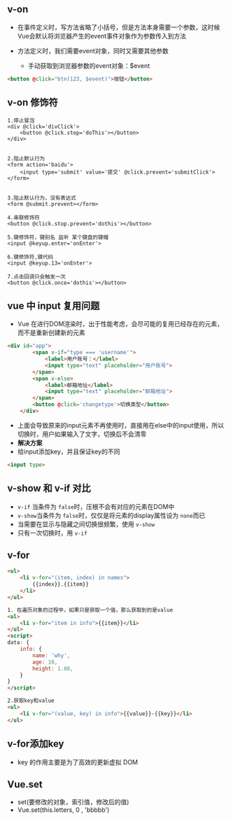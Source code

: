 ## v-on

- 在事件定义时，写方法省略了小括号，但是方法本身需要一个参数，这时候Vue会默认将浏览器产生的event事件对象作为参数传入到方法

- 方法定义时，我们需要event对象，同时又需要其他参数
  - 手动获取到浏览器参数的event对象：$event

```html
<button @click="btn(123, $event)">按钮</button>
```

## v-on 修饰符

```vue
1.停止冒泡
<div @click='divClick'>
    <button @click.stop='doThis'></button>
</div>


2.阻止默认行为
<form action='baidu'>
	<input type='submit' value='提交' @click.prevent='submitClick'>
</form>


3.阻止默认行为，没有表达式
<form @submit.prevent></form>

4.串联修饰符
<button @click.stop.prevent='dothis'></button>

5.键修饰符，键别名 监听 某个键盘的键帽
<input @keyup.enter='onEnter'>

6.键修饰符,键代码
<input @keyup.13='onEnter'>

7.点击回调只会触发一次
<button @click.once='dothis'></button>

```



## vue 中 input 复用问题

- Vue 在进行DOM渲染时，出于性能考虑，会尽可能的复用已经存在的元素，而不是重新创建新的元素

```html
<div id="app">
        <span v-if="type === 'username'">
            <label>用户账号：</label>
            <input type="text" placeholder="用户账号">
        </span>
        <span v-else>
            <label>邮箱地址</label>
            <input type="text" placeholder="邮箱地址">
        </span>
        <button @click='changetype'>切换类型</button>
    </div>
```

- 上面会导致原来的input元素不再使用时，直接用在else中的input使用，所以切换时，用户如果输入了文字，切换后不会清零
-  **解决方案**
  - 给input添加key，并且保证key的不同

```html
<input type>
```

## v-show 和 v-if 对比

- `v-if` 当条件为 `false`时，压根不会有对应的元素在DOM中
- `v-show`当条件为 `false`时，仅仅是将元素的display属性设为 `none`而已
- 当需要在显示与隐藏之间切换很频繁，使用 `v-show`
- 只有一次切换时，用 `v-if`

## v-for 

```html
<ul>
    <li v-for="(item, index) in names">
        {{index}}.{{item}}
    </li>
</ul>
```

```html
1. 在遍历对象的过程中，如果只是获取一个值，那么获取到的是value
<ul>
    <li v-for="item in info">{{item}}</li>
</ul>
<script>
data: {
    info: {
        name: 'why',
        age: 18,
        height: 1.88,
    }
}
</script>
```

```html
2.获取key和value
<ul>
    <li v-for="(value, key) in info">{{value}}-{{key}}</li>
</ul>
```

## v-for添加key

- key 的作用主要是为了高效的更新虚拟 DOM

## Vue.set

- set(要修改的对象，索引值，修改后的值)
- Vue.set(this.letters, 0 , 'bbbbb')
